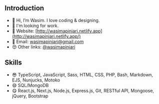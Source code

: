 ## Introduction
- 👋 Hi, I’m Wasim. I love coding & designing.
- 💞️ I'm looking for work.
- 👀 Website: [http://wasimapinjari.netlify.app](http://wasimapinjari.netlify.app/)
- 📧 Email: wasimapinjari@gmail.com
- 😍 Other links: [@wasimapinjari](https://wasimapinjari.bio.link)

## Skills
- 😎 TypeScript, JavaScript, Sass, HTML, CSS, PHP, Bash, Markdown, EJS, Nunjucks, Motoko
- 😄 SQL/MongoDB
- 😋 React.js, Next.js, Node.js, Express.js, Git, RESTful API, Mongoose, jQuery, Bootstrap
 
<!---
wasimapinjari/wasimapinjari is a ✨ special ✨ repository because its `README.md` (this file) appears on your GitHub profile.
You can click the Preview link to take a look at your changes.
--->
